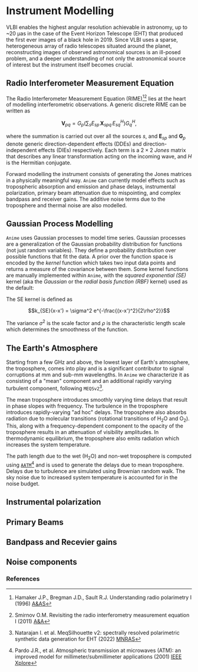 # Instrument Modelling

VLBI enables the highest angular resolution achievable in astronomy, up to ~20 μas in the case of the Event Horizon Telescope (EHT) that produced the first ever images of a black hole in 2019. Since VLBI uses a sparse, heterogeneous array of radio telescopes situated around the planet, reconstructing images of observed astronomical sources is an ill-posed problem, and a deeper understanding of not only the astronomical source of interest but the instrument itself becomes crucial.

## Radio Interferometer Measurement Equation
The Radio Interferometer Measurement Equation (RIME)[^HBS][^OMS] lies at the heart of modelling interferometric observations. A generic discrete RIME can be written as

```math
\mathbf{V}_{pq} = G_p \left( \sum_{s} E_{sp}\, \mathbf{X}_{spq}\, E_{sq}^H \right) G_q^H,
```

where the summation is carried out over all the sources $s$, and $\boldsymbol{E}_{sp}$ and $\boldsymbol{G}_p$ denote generic direction-dependent effects (DDEs) and direction-independent effects (DIEs) respectively. Each term is a $2\times2$ *Jones* matrix that describes any linear transformation acting on the incoming wave, and $H$ is the Hermitian conjugate.

Forward modelling the instrument consists of generating the Jones matrices in a physically meaningful way. `Anime` can currently model effects such as tropospheric absorption and emission and phase delays, instrumental polarization, primary beam attenuation due to mispointing, and complex bandpass and receiver gains. The additive noise terms due to the troposphere and thermal noise are also modelled.

## Gaussian Process Modelling
`Anime` uses Gaussian processes to model time series. Gaussian processes are a generalization of the Gaussian probability distribution for functions (not just random variables). They define a probability distribution over possible functions that fit the data. A prior over the function space is encoded by the *kernel* function which takes two input data points and returns a measure of the covariance between them. Some kernel functions are manually implemented within `Anime`, with the *squared exponential (SE)* kernel (aka the *Gaussian* or the *radial basis function (RBF)* kernel) used as the default:

The SE kernel is defined as
```math
k_{SE}(x-x') = \sigma^2 e^{-\frac{(x-x')^2}{2\rho^2}}
```
The variance $\sigma^2$ is the scale factor and $\rho$ is the characteristic length scale which determines the smoothness of the function.

## The Earth's Atmosphere
Starting from a few GHz and above, the lowest layer of Earth's atmosphere, the troposphere, comes into play and is a significant contributor to signal corruptions at mm and sub-mm wavelengths. In `Anime` we characterize it as consisting of a "mean" component and an additional rapidly varying turbulent component, following `MEQSv2`[^IN2022].

The mean troposphere introduces smoothly varying time delays that result in phase slopes with frequency. The turbulence in the troposphere introduces rapidly-varying "ad hoc" delays. The troposphere also absorbs radiation due to molecular transitions (rotational transitions of H$_2$O and O$_2$). This, along with a frequency-dependent component to the opacity of the troposphere results in an attenuation of visibility amplitudes. In thermodynamic equilibrium, the troposphere also emits radiation which increases the system temperature.

The path length due to the wet (H$_2$O) and non-wet troposphere is computed using [`AATM`](https://www.mrao.cam.ac.uk/~bn204/alma/atmomodel.html#aatm-download)[^JRP2001] and is used to generate the delays due to mean troposphere. Delays due to turbulence are simulated using Brownian random walk. The sky noise due to increased system temperature is accounted for in the noise budget.

## Instrumental polarization

## Primary Beams

## Bandpass and Recevier gains

## Noise components

### References
[^HBS]: Hamaker J.P., Bregman J.D., Sault R.J. Understanding radio polarimetry I (1996) [A&AS](https://articles.adsabs.harvard.edu/pdf/1996A%26AS..117..137H)
[^OMS]: Smirnov O.M. Revisiting the radio interferometry measurement equation I (2011) [A&A](https://www.aanda.org/articles/aa/pdf/2011/03/aa16082-10.pdf)
[^IN2022]: Natarajan I. et al. MeqSilhouette v2: spectrally resolved polarimetric synthetic data generation for EHT (2022) [MNRAS](https://academic.oup.com/mnras/article/512/1/490/6537429)
[^JRP2001]: Pardo J.R., et al. Atmospheric transmission at microwaves (ATM): an improved model for millimeter/submillimeter applications (2001) [IEEE Xplore](https://ieeexplore.ieee.org/document/982447)